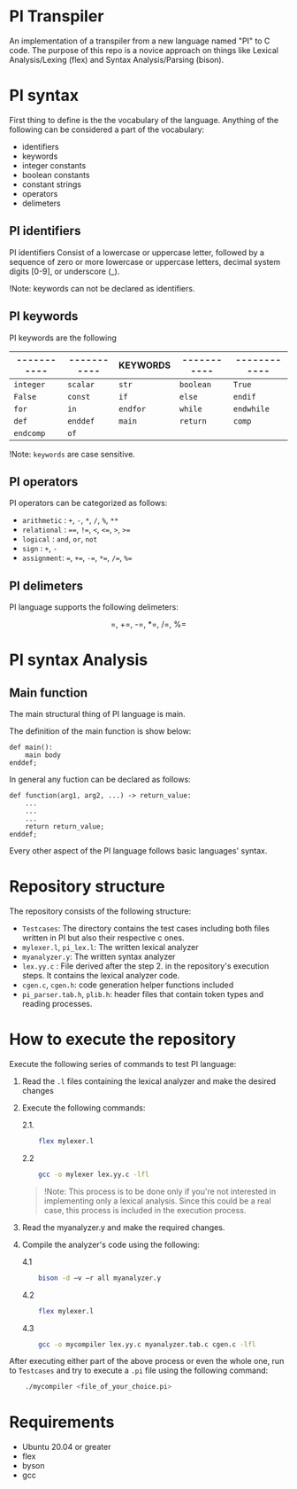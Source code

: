 # PI Transpiler

An implementation of a transpiler from a new language named "PI" to C code. The purpose of this repo is a novice approach on things like Lexical Analysis/Lexing (flex) and Syntax Analysis/Parsing (bison).

# PI syntax
First thing to define is the the vocabulary of the language. Anything of the following can be considered a part of the vocabulary:

- identifiers
- keywords
- integer constants
- boolean constants
- constant strings
- operators
- delimeters

## PI identifiers

PI identifiers Consist of a lowercase or uppercase letter, followed by a sequence of zero or more lowercase or uppercase letters, decimal system digits [0-9], or underscore (_).

!Note: keywords can not be declared as identifiers.

## PI keywords

PI keywords are the following

|-----------|-----------|KEYWORDS|-----------|------------|
|-----------|-----------|----------|-----------|------------|
| `integer` | `scalar`  | `str`    | `boolean` | `True`     |
| `False`   | `const`   | `if`     | `else`    | `endif`    |
| `for`     | `in`      | `endfor` | `while`   | `endwhile` |
| `def`     | `enddef`  | `main`   | `return`  | `comp`     |
|   `endcomp`        | `of`    |   |           |            |

!Note: `keywords` are case sensitive.

## PI operators

PI operators can be categorized as follows:

- `arithmetic` : `+`, `-`, `*`, `/`, `%`, `**`
- `relational` : `==`, `!=`, `<`, `<=`, `>`, `>=`
- `logical` : `and`, `or`, `not`
- `sign` : `+`, `-`
- `assignment`: `=`, `+=`, `-=`, `*=`, `/=`, `%=`

## PI delimeters
PI language supports the following delimeters:
<p align="center">
=, +=, -=, *=, /=, %=
</p>

# PI syntax Analysis

## Main function
The main structural thing of PI language is main.

The definition of the main function is show below:
```pi
def main():
    main body
enddef;
```

In general any fuction can be declared as follows:
```pi
def function(arg1, arg2, ...) -> return_value:
    ...
    ...
    ...
    return return_value;
enddef;
```

Every other aspect of the PI language follows basic languages' syntax.

# Repository structure
The repository consists of the following structure:

- `Testcases`: The directory contains the test cases including both files written in PI but also their respective c ones.
- `mylexer.l`, `pi_lex.l`: The written lexical analyzer
- `myanalyzer.y`: The written syntax analyzer
- `lex.yy.c` : File derived after the step 2. in the repository's execution steps. It contains the lexical analyzer code.
- `cgen.c`, `cgen.h`: code generation helper functions included
- `pi_parser.tab.h`, `plib.h`: header files that contain token types and reading processes.

# How to execute the repository

Execute the following series of commands to test PI language:

1. Read the `.l` files containing the lexical analyzer and make the desired changes
2. Execute the following commands:

    2.1.
    ```sh
        flex mylexer.l
    ```

    2.2
    ```sh
        gcc -o mylexer lex.yy.c -lfl
    ```
    > !Note: This process is to be done only if you're not interested in implementing only a lexical analysis. Since this could be a real case, this process is included in the execution process.
3. Read the myanalyzer.y and make the required changes. 
4. Compile the analyzer's code using the following:

    4.1
    ```sh
        bison -d –v –r all myanalyzer.y
    ```

    4.2
    ```sh
        flex mylexer.l
    ```

    4.3
    ```sh
        gcc -o mycompiler lex.yy.c myanalyzer.tab.c cgen.c -lfl
    ```

After executing either part of the above process or even the whole one, run to `Testcases` and try to execute a `.pi` file using the following command:

```sh
    ./mycompiler <file_of_your_choice.pi>
```


# Requirements
- Ubuntu 20.04 or greater
- flex
- byson
- gcc
